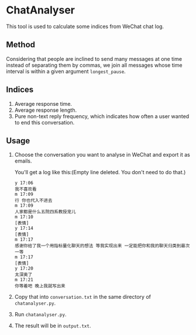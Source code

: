 # ChatAnalyser

This tool is used to calculate some indices from WeChat chat log.

## Method

Considering that people are inclined to send many messages at one time instead of separating them by commas, we join all messages whose time interval is within a given argument `longest_pause`.

## Indices

1. Average response time.
2. Average response length.
3. Pure non-text reply frequency, which indicates how often a user wanted to end this conversation.

## Usage

1. Choose the conversation you want to analyse in WeChat and export it as emails.

   You'll get a log like this:(Empty line deleted. You don't need to do that.)

   ```
   y 17:06
   我不喜欢看
   m 17:09
   行 你也代入不进去
   m 17:09
   人家都是什么五院四系教授宠儿
   m 17:10
   [表情]
   y 17:14
   [表情]
   m 17:17
   感谢你给了我一个用指标量化聊天的想法 等我实现出来 一定能把你和我的聊天归类到最次一等
   m 17:17
   [表情]
   y 17:20
   太深奥了
   m 17:21
   你等着吧 晚上我就写出来
   ```
2. Copy that into `conversation.txt` in the same directory of `chatanalyser.py`.
3. Run `chatanalyser.py`.
4. The result will be in `output.txt`.
